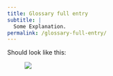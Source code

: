 ```yaml
---
title: Glossary full entry
subtitle: |
  Some Explanation.
permalink: /glossary-full-entry/
---
```


Should look like this:

<figure class="image">
  <img src="{{baseurl}}/assets/templates/glossary-full-entry.png">
</figure>
